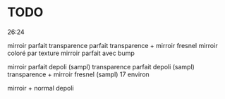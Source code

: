 # TODO
26:24

mirroir parfait
transparence parfait
transparence + mirroir fresnel 
mirroir coloré par texture
mirroir parfait avec bump

mirroir parfait depoli (sampl)
transparence parfait depoli (sampl)
transparence + mirroir fresnel (sampl)
17 environ


mirroir + normal depoli

